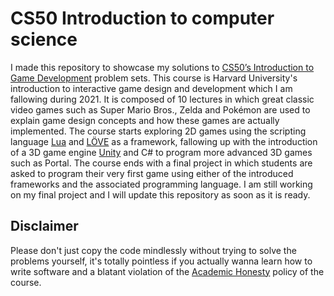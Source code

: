 # CS50 Introduction to computer science

I made this repository to showcase my solutions to [CS50’s
Introduction to Game Development](https://cs50.harvard.edu/games/2018/) problem sets. This course is Harvard University's introduction to interactive game design and development which I am fallowing during 2021. It is composed of 10 lectures in which great classic video games such as Super Mario Bros., Zelda and Pokémon are used to explain game design concepts and how these games are actually implemented. The course starts exploring 2D games using the scripting language [Lua](https://www.lua.org) and [LÖVE](https://love2d.org) as a framework, fallowing up with the introduction of a 3D game engine [Unity](https://unity.com) and C# to program more advanced 3D games such as Portal. The course ends with a final project in which students are asked to program their very first game using either of the introduced frameworks and the associated programming language. I am still working on my final project and I will update this repository as soon as it is ready.

## Disclaimer

Please don't just copy the code mindlessly without trying to solve the problems yourself, it's totally pointless if you actually wanna learn how to write software and a blatant violation of the [Academic Honesty](https://docs.cs50.net/2016/fall/syllabus/cs50.html#academic-honesty) policy of the course.
